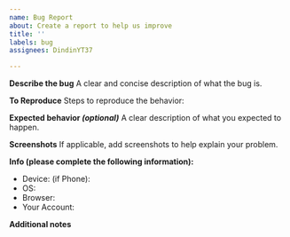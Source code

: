```yaml
---
name: Bug Report
about: Create a report to help us improve
title: ''
labels: bug
assignees: DindinYT37

---
```


**Describe the bug**
A clear and concise description of what the bug is.

**To Reproduce**
Steps to reproduce the behavior:

**Expected behavior *(optional)***
A clear description of what you expected to happen.

**Screenshots**
If applicable, add screenshots to help explain your problem.

**Info (please complete the following information):**
- Device: (if Phone): 
 - OS: 
 - Browser: 
 - Your Account: 

**Additional notes**
